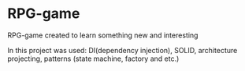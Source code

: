 # RPG-game
RPG-game created to learn something new and interesting

In this project was used: DI(dependency injection), SOLID, architecture projecting, patterns (state machine, factory and etc.)
